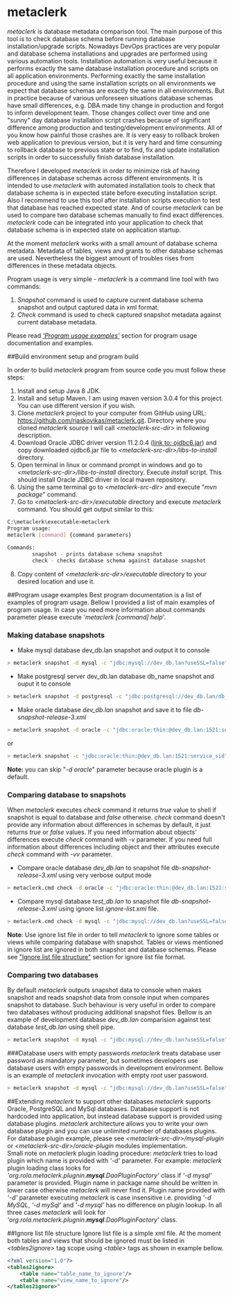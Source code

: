 # metaclerk
*metaclerk* is database metadata comparison tool. The main purpose of this tool is to check database schema before
running database installation/upgrade scripts. Nowadays DevOps practices are very popular and database schema 
installations and upgrades are performed using various automation tools. Installation automation is very useful 
because it performs exactly the same database installation procedure and scripts on all application environments. 
Performing exactly the same installation procedure and using the same installation scripts on all environments we
 expect that 
database schemas are exactly the same in all environments. But in practice because of various unforeseen situations 
database schemas have small differences, 
 e.g. DBA made tiny change in production and forgot to inform development team. Those changes collect over time and 
 one "sunny" day database installation script crashes because of 
 significant difference among production and testing/development environments. All of you know how painful those 
 crashes are. It is very easy to rollback broken web application to previous version, but it is very hard and time 
 consuming to rollback database to previous state or to find, fix and update installation scripts in order 
 to successfully finish  database installation.  
  
 Therefore I developed *metaclerk* in order to minimize risk of having differences in database schemas across different 
 environments. It is intended to use *metaclerk* with automated installation tools to check that database schema is
  in expected state before executing installation script. Also I recommend to use this tool after installation scripts 
  execution to 
  test that database has reached expected state. And of course *metaclerk* can be used to compare two database schemas 
  manually to find exact differences. *metaclerk* code can be integrated into your application to check that database 
  schema is in expected state on application startup.    

At the moment *metaclerk* works with a small amount of database schema metadata. Metadata of tables, views and 
grants to other database schemas are used. Nevertheless the biggest amount of troubles rises from differences in these 
metadata objects. 
  
Program usage is very simple - *metaclerk* is a command line tool with two commands:

1. *Snapshot* command is used to capture current database schema snapshot and output captured data in xml format.
2. *Check* command is used to check captured snapshot metadata against current database metadata. 
 
Please read [*'Program usage examples'*](#programExamples) section for program usage documentation and examples. 

##Build environment setup and program build

In order to build *metaclerk* program from source code you must follow these steps:

1. Install and setup Java 8 JDK.
2. Install and setup Maven. I am using maven version 3.0.4 for this project. You can use different version if you wish.
3. Clone *metaclerk* project to your computer from GitHub using URL: https://github.com/rjaskovikas/metaclerk.git. 
Directory where you cloned *metaclerk* source I will call *&lt;metaclerk-src-dir&gt;* in following description. 
4. Download Oracle JDBC driver version 11.2.0.4 ([link to: ojdbc6.jar](http://www.oracle.com/technetwork/apps-tech/jdbc-112010-090769.html)) 
and copy downloaded ojdbc6.jar file to *&lt;metaclerk-src-dir&gt;/libs-to-install* directory. 
5. Open terminal in linux or command prompt in windows and go to *&lt;metaclerk-src-dir&gt;/libs-to-install* directory. 
Execute *install* script. This should install Oracle JDBC driver in local maven repository.
6. Using the same terminal go to *&lt;metaclerk-src-dir&gt;* and execute "*mvn package*" command.
7. Go to *&lt;metaclerk-src-dir&gt;/executable* directory and execute *metaclerk* command. You should get output similar to this:
```bash
C:\metaclerk\executable>metaclerk  
Program usage:  
metaclerk [command] {command parameters}  
 
Commands:  
        snapshot - prints database schema snapshot  
        check - checks database schema against database snapshot
```
8. Copy content of *&lt;metaclerk-src-dir&gt;/executable* directory to your desired location and use it.

##<a name="programExamples"/>Program usage examples
Best program documentation is a list of examples of program usage. Bellow I provided a list of main examples of 
program usage. 
In case you need more information about commands parameter please execute '*metaclerk [command] help*'. 

### Making database snapshots
  
* Make mysql database dev_db.lan snapshot and output it to console  
```bash
> metaclerk snapshot -d mysql -c "jdbc:mysql://dev_db.lan?useSSL=false"  -u testUser -p testUserPassword -s testSchema
```
* Make postgresql server dev_db.lan database db_name snapshot and ouput it to console
```bash
> metaclerk snapshot -d postgresql -c "jdbc:postgresql://dev_db.lan/db_name"  -u testUser -p testUserPassword -s testSchema
```
 
* Make oracle database *dev_db.lan* snapshot and save it to file *db-snapshot-release-3.xml*

```bash
> metaclerk snapshot -d oracle -c "jdbc:oracle:thin:@dev_db.lan:1521:service_sid" -u testUser -p testUserPassword -s testSchema -o db-snapshot-release-3.xml
```

or
```bash
> metaclerk snapshot -c "jdbc:oracle:thin:@dev_db.lan:1521:service_sid" -u testUser -p testUserPassword -s testSchema -o db-snapshot-release-3.xml
```

__Note:__ you can skip "*-d oracle*" parameter because oracle plugin is a default.
  
### Comparing database to snapshots
When *metaclerk* executes *check* command it returns *true* value to shell if snapshot is equal to database and *false*
 otherwise. 
 *check* command doesn't provide any information about differences in schemas by default, it just returns *true* or
  *false* values.
If you need information about objects' differences execute *check* command with *-v* parameter. If you need full 
information about differences including object and their attributes execute *check* command with *-vv* parameter.

* Compare oracle database *dev_db.lan* to snapshot file *db-snapshot-release-3.xml* using very verbose output mode
```bash
> metaclerk.cmd check -d oracle -c "jdbc:oracle:thin:@dev_db.lan:1521:service_sid" -u testUser -p testUserPassword -s testSchema -i db-snapshot-release-3.xml -vv
```

* Compare mysql database *test_db.lan* to snapshot file *db-snapshot-release-3.xml* using ignore list *ignore-list.xml* file. 
```bash
> metaclerk.cmd check -d mysql -c "jdbc:mysql://dev_db.lan?useSSL=false" -u testUser -p testUserPassword -s testSchema -i db-snapshot-release-3.xml -il ignore-list.xml
``` 

__Note__: Use ignore list file in order to tell *metaclerk* to ignore some tables or views while comparing database
 with snapshot. 
           Tables or views mentioned in ignore list are ignored in both snapshot and database schemas. 
           Please see ["Ignore list file structure"](#ignoreListFile) section for ignore list file format.
 
### Comparing two databases
By default *metaclerk* outputs snapshot data to console when makes snapshot and reads snapshot data from console input
 when compares snapshot to database. Such behaviour is very useful in order to compare two databases without producing 
 additional 
snapshot files. Bellow is an example of development database *dev_db.lan* comparision against 
test database *test_db.lan* using shell pipe.
```bash
> metaclerk snapshot -d mysql -c "jdbc:mysql://dev_db.lan?useSSL=false"  -u testUser -p password -s develSchema | metaclerk.cmd check -d mysql -c "jdbc:mysql://test_db.lan?useSSL=false" -u testUser -p password -s testSchema -vv
```

###Database users with empty passwords
*metaclerk* treats database user password as mandatory parameter, but sometimes developers 
use database users with empty passwords in development environment. Bellow is an example of *metaclerk* invocation 
with empty *root* user password.  
```bash
> metaclerk snapshot -d mysql -c "jdbc:mysql://dev_db.lan?useSSL=false" -u root -p "" -s testSchema
```

##Extending *metaclerk* to support other databases
*metaclerk* supports Oracle, PostgreSQL and MySql databases. Database support is not hardcoded into application, 
but instead database support is provided using database plugins. *metaclerk* architecture allows you to write your own
database plugin and you can use unlimited number of databases plugins.   
For database plugin example, please see *&lt;metaclerk-src-dir&gt;/mysql-plugin* or *&lt;metaclerk-src-dir&gt;/oracle-plugin* 
modules implementation.  
Small note on *metaclerk* plugin loading procedure: *metaclerk* tries to load plugin which name is provided with *'-d'*
 parameter. For example: *metaclerk* plugin loading class looks for 
 *'org.rola.metaclerk.plugnin.__mysql__.DaoPluginFactory'* class if *'-d mysql'* parameter is provided. 
  Plugin name in package name should be written in lower case otherwise *metaclerk* will never find it. 
  Plugin name provided 
  with *'-d'* parameter executing *metaclerk* is case insensitive i.e. providing *'-d MySQL*, *'-d mySql'* and 
  *'-d mysql'* has no difference on plugin lookup. In all three cases *metaclerk* will look for 
  *'org.rola.metaclerk.plugnin.__mysql__.DaoPluginFactory'* class.      

##<a name="ignoreListFile"/>Ignore list file structure
Ignore list file is a simple xml file. At the moment both tables and views that should be ignored 
must be listed in *&lt;tables2ignore&gt;* tag scope using *&lt;table&gt;* tags as shown in example bellow.
```xml
<?xml version="1.0"?>
<tables2ignore>
    <table name="table_name_to_ignore"/>
    <table name="view_name_to_ignore"/>
</tables2ignore>"
```

